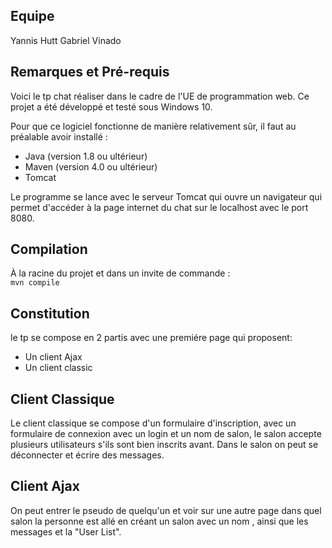 ## Equipe
Yannis Hutt
Gabriel Vinado

## Remarques et Pré-requis
Voici le tp chat réaliser dans le cadre de l'UE de programmation web.
Ce projet a été développé et testé sous Windows 10.

Pour que ce logiciel fonctionne de manière relativement sûr, il faut au préalable avoir installé : 
- Java  (version 1.8 ou ultérieur)
- Maven (version 4.0 ou ultérieur)
- Tomcat

Le programme se lance avec le serveur Tomcat qui ouvre un navigateur qui permet d'accéder à la page internet du chat sur le localhost avec le port 8080.

## Compilation
À la racine du projet et dans un invite de commande :  
`mvn compile`


## Constitution
le tp se compose en 2 partis avec une premiére page qui proposent:
- Un client Ajax
- Un client classic

## Client Classique
Le client classique se compose d'un formulaire d'inscription, avec un formulaire de connexion avec un login et un nom de salon, le salon accepte plusieurs utilisateurs s'ils sont bien inscrits avant.
Dans le salon on peut se déconnecter et écrire des messages.

## Client Ajax
On peut entrer le pseudo de quelqu'un et voir sur une autre page dans quel salon la personne est allé en créant un salon avec un nom , ainsi que les messages et la "User List".



